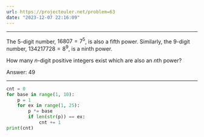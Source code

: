 ```yaml
---
url: https://projecteuler.net/problem=63
date: "2023-12-07 22:16:09"
---
```

---
The $5$-digit number, $16807=7^5$, is also a fifth power. Similarly, the $9$-digit number, $134217728=8^9$, is a ninth power.

How many $n$-digit positive integers exist which are also an $n$th power?

Answer: 49

---
```python
cnt = 0
for base in range(1, 10):
    p = 1
    for ex in range(1, 25):
        p *= base
        if len(str(p)) == ex:
            cnt += 1
print(cnt)
```
